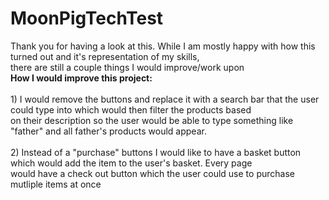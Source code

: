 # MoonPigTechTest
Thank you for having a look at this. While I am mostly happy with how this turned out and it's representation of my skills,
<br> there are still a couple things I would improve/work upon
<br><b>How I would improve this project:</b>
<br><br>1) I would remove the buttons and replace it with a search bar that the user could type into which would then filter the products based 
<br>on their description so the user would be able to type something like "father" and all father's products would appear.
<br><br>2) Instead of a "purchase" buttons I would like to have a basket button which would add the item to the user's basket. Every page 
<br>would have a check out button which the user could use to purchase mutliple items at once
